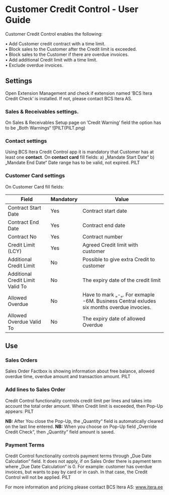 # Customer Credit Control  - User Guide

Customer Credit Control enables the following:

•	Add Customer credit contract with a time limit.  
•	Block sales to the Customer after the Credit limit is exceeded.  
•	Block sales to the Customer if there are overdue invoices.    
•	Add additional Credit limit with a time limit.  
•	Exclude overdue invoices.  

## Settings
Open Extension Management and check if extension named ’BCS Itera Credit Check’ is installed. If not, please contact BCS Itera AS.  

### Sales & Receivables settings.
On Sales & Receivables Setup page on ’Credit Warning’ field the option has to be „Both Warnings“
![PILT(PILT.png)
  
### Contact settings  
Using BCS Itera Credit Control app it is mandatory that Customer has at least one **contact**. 
On **contact card** fill fields:
a)	„Mandate Start Date“
b)	„Mandate End Date“
Date range has to be valid, not expired.
 PILT  
 
### Customer Card settings
On Customer Card fill fields:

|**Field**|**Mandatory**|**Value**|
|-|-|-|
|Contract Start Date|Yes|Contract start date|
|Contract End Date|Yes|Contract end date|
|Contract No|Yes|Contract number|
|Credit Limit (LCY)|Yes|	Agreed Credit limit with customer|
|Additional Credit Limit|No|Possible to give extra Credit to customer|
|Additional Credit Limit Valid To|No|	The expiry date of the credit limit|
|Allowed Overdue|No|Have to mark „-„. For exmaple -6M. Business Central exludes six months overdue invocies.| 
|Allowed Overdue Valid To|No|The expiry date of allowed Overdue|

 
## Use  
### Sales Orders
Sales Order Factbox is showing information about free balance, allowed overdue time, overdue amount and transaction amount. 
 PILT  
 
### Add lines to Sales Order
Credit Control functionality controls credit limit per lines and takes into account the total order amount. 
When Credit limit is exceeded, then Pop-Up appears:
PILT
 
**NB:** After You close the Pop-Up, the „Quantity“ field is automatically cleared on the last line entered.
**NB:** When you choose on Pop-Up field „Override Credit Check“, then „Quantity“ field amount is saved. 
 
### Payment Terms
Credit Control functionality controls payment terms through „Due Date Calculation“ field. It does not apply, if on Sales Order there is payment term where „Due Date Calculation“ is 0. 
For example: customer has overdue invoices, but wants to pay by card or in cash. In that case, the Credit Control will not be applied. 
PILT
 
For more information and pricing please contact BCS Itera AS:
www.itera.ee

